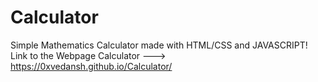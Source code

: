 # Calculator

Simple Mathematics Calculator made with HTML/CSS and JAVASCRIPT!
Link to the Webpage Calculator ---> https://0xvedansh.github.io/Calculator/
